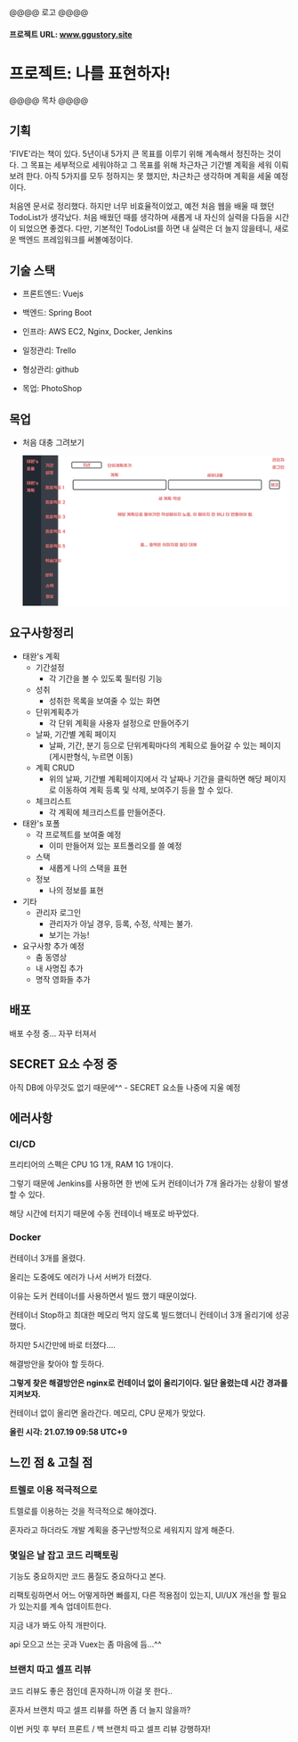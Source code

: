 @@@@ 로고 @@@@

#### 프로젝트 URL: www.ggustory.site



# 프로젝트: 나를 표현하자!

@@@@ 목차 @@@@



## 기획

 'FIVE'라는 책이 있다. 5년이내 5가지 큰 목표를 이루기 위해 계속해서 정진하는 것이다. 그 목표는 세부적으로 세워야하고 그 목표를 위해 차근차근 기간별 계획을 세워 이뤄보려 한다. 아직 5가지를 모두 정하지는 못 했지만, 차근차근 생각하며 계획을 세울 예정이다.

 처음엔 문서로 정리했다. 하지만 너무 비효율적이었고, 예전 처음 웹을 배울 때 했던 TodoList가 생각났다. 처음 배웠던 때를 생각하며 새롭게 내 자신의 실력을 다듬을 시간이 되었으면 좋겠다. 다만, 기본적인 TodoList를 하면 내 실력은 더 늘지 않을테니, 새로운 백엔드 프레임워크를 써볼예정이다.



## 기술 스택

* 프론트엔드: Vuejs
* 백엔드: Spring Boot
* 인프라: AWS EC2, Nginx, Docker, Jenkins

* 일정관리: Trello
* 형상관리: github
* 목업: PhotoShop



## 목업

* 처음 대충 그려보기

  ![나의 계획 사이트](README.assets/%EB%82%98%EC%9D%98%20%EA%B3%84%ED%9A%8D%20%EC%82%AC%EC%9D%B4%ED%8A%B8.png)





## 요구사항정리

* 태완's 계획
  * 기간설정
    * 각 기간을 볼 수 있도록 필터링 기능
  * 성취
    * 성취한 목록을 보여줄 수 있는 화면
  * 단위계획추가
    * 각 단위 계획을 사용자 설정으로 만들어주기
  * 날짜, 기간별 계획 페이지
    * 날짜, 기간, 분기 등으로 단위계획마다의 계획으로 들어갈 수 있는 페이지(게시판형식, 누르면 이동)
  * 계획 CRUD
    * 위의 날짜, 기간별 계획페이지에서 각 날짜나 기간을 클릭하면 해당 페이지로 이동하여 계획 등록 및 삭제, 보여주기 등을 할 수 있다.
  * 체크리스트
    * 각 계획에 체크리스트를 만들어준다.
* 태완's 포폴
  * 각 프로젝트를 보여줄 예정
    * 이미 만들어져 있는 포트폴리오를 쓸 예정
  * 스택
    * 새롭게 나의 스택을 표현
  * 정보
    * 나의 정보를 표현
* 기타
  * 관리자 로그인
    * 관리자가 아닐 경우, 등록, 수정, 삭제는 불가.
    * 보기는 가능!
* 요구사항 추가 예정
  * 춤 동영상
  * 내 사명집 추가
  * 명작 영화들 추가



## 배포

배포 수정 중... 자꾸 터져서



## SECRET 요소 수정 중

아직 DB에 아무것도 없기 때문에^^ - SECRET 요소들 나중에 지울 예정



## 에러사항

### CI/CD

프리티어의 스펙은 CPU 1G 1개, RAM 1G 1개이다.

그렇기 때문에 Jenkins를 사용하면 한 번에 도커 컨테이너가 7개 올라가는 상황이 발생할 수 있다.

해당 시간에 터지기 때문에 수동 컨테이너 배포로 바꾸었다.



### Docker

컨테이너 3개를 올렸다.

올리는 도중에도 에러가 나서 서버가 터졌다.

이유는 도커 컨테이너를 사용하면서 빌드 했기 때문이었다.

컨테이너 Stop하고 최대한 메모리 먹지 않도록 빌드했더니 컨테이너 3개 올리기에 성공했다.

하지만 5시간만에 바로 터졌다....

해결방안을 찾아야 할 듯하다.

**그렇게 찾은 해결방안은 nginx로 컨테이너 없이 올리기이다. 일단 올렸는데 시간 경과를 지켜보자.**



컨테이너 없이 올리면 올라간다. 메모리, CPU 문제가 맞았다.

**올린 시각: 21.07.19 09:58 UTC+9**



## 느낀 점 & 고칠 점

### 트렐로 이용 적극적으로

트렐로를 이용하는 것을 적극적으로 해야겠다.

혼자라고 하더라도 개발 계획을 중구난방적으로 세워지지 않게 해준다.



### 몇일은 날 잡고 코드 리팩토링

기능도 중요하지만 코드 품질도 중요하다고 본다.

리팩토링하면서 어느 어떻게하면 빠를지, 다른 적용점이 있는지, UI/UX 개선을 할 필요가 있는지를 계속 업데이트한다.

지금 내가 봐도 아직 개판이다.

api 모으고 쓰는 곳과 Vuex는 좀 마음에 듬...^^



### 브랜치 따고 셀프 리뷰

코드 리뷰도 좋은 점인데 혼자하니까 이걸 못 한다..

혼자서 브랜치 따고 셀프 리뷰를 하면 좀 더 늘지 않을까?

이번 커밋 후 부터 프론트 / 백 브랜치 따고 셀프 리뷰 강행하자!
